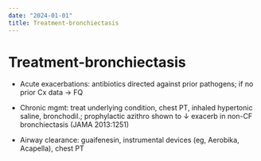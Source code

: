 ```yaml
---
date: "2024-01-01"
title: Treatment-bronchiectasis
---
```


# Treatment-bronchiectasis

* Acute exacerbations: antibiotics directed against prior pathogens; if no prior Cx data → FQ

* Chronic mgmt: treat underlying condition, chest PT, inhaled hypertonic saline, bronchodil.; prophylactic azithro shown to ↓ exacerb in non-CF bronchiectasis (JAMA 2013:1251)

* Airway clearance: guaifenesin, instrumental devices (eg, Aerobika, Acapella), chest PT

